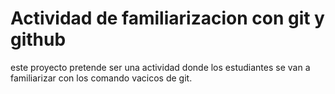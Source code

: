 # Actividad de familiarizacion con git y github

este proyecto pretende ser una actividad donde los estudiantes se van a familiarizar con los comando vacicos de git.